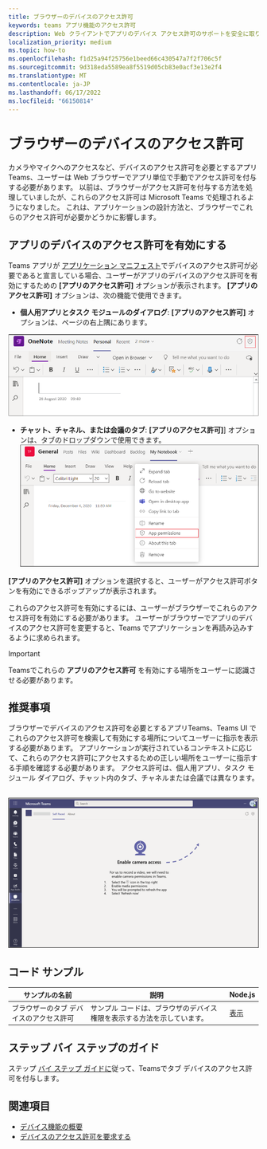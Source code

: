 ```yaml
---
title: ブラウザーのデバイスのアクセス許可
keywords: teams アプリ機能のアクセス許可
description: Web クライアントでアプリのデバイス アクセス許可のサポートを安全に取り戻す
localization_priority: medium
ms.topic: how-to
ms.openlocfilehash: f1d25a94f25756e1beed66c430547a7f2f706c5f
ms.sourcegitcommit: 9d318eda5589ea8f5519d05cb83e0acf3e13e2f4
ms.translationtype: MT
ms.contentlocale: ja-JP
ms.lasthandoff: 06/17/2022
ms.locfileid: "66150814"
---
```

# <a name="device-permissions-for-the-browser"></a>ブラウザーのデバイスのアクセス許可

カメラやマイクへのアクセスなど、デバイスのアクセス許可を必要とするアプリTeams、ユーザーは Web ブラウザーでアプリ単位で手動でアクセス許可を付与する必要があります。 以前は、ブラウザーがアクセス許可を付与する方法を処理していましたが、これらのアクセス許可は Microsoft Teams で処理されるようになりました。 これは、アプリケーションの設計方法と、ブラウザーでこれらのアクセス許可が必要かどうかに影響します。

## <a name="enable-apps-device-permissions"></a>アプリのデバイスのアクセス許可を有効にする

Teams アプリが [アプリケーション マニフェスト](native-device-permissions.md#specify-permissions)でデバイスのアクセス許可が必要であると宣言している場合、ユーザーがアプリのデバイスのアクセス許可を有効にするための **[アプリのアクセス許可]** オプションが表示されます。 **[アプリのアクセス許可]** オプションは、次の機能で使用できます。

* **個人用アプリとタスク モジュールのダイアログ**: **[アプリのアクセス許可]** オプションは、ページの右上隅にあります。
<img src="../../assets/images/tabs/apppermissions.png" alt="App permissions button" width="800"/>

* **チャット、チャネル、または会議のタブ**: **[アプリのアクセス許可]**] オプションは、タブのドロップダウンで使用できます。 ![[アプリのアクセス許可] ドロップダウン](../../assets/images/tabs/drop-downapppermissions.png)

**[アプリのアクセス許可]** オプションを選択すると、ユーザーがアクセス許可ボタンを有効にできるポップアップが表示されます。

これらのアクセス許可を有効にするには、ユーザーがブラウザーでこれらのアクセス許可を有効にする必要があります。 ユーザーがブラウザーでアプリのデバイスのアクセス許可を変更すると、Teams でアプリケーションを再読み込みするように求められます。

> [!IMPORTANT]
> Teamsでこれらの **アプリのアクセス許可** を有効にする場所をユーザーに認識させる必要があります。

## <a name="recommendation"></a>推奨事項

ブラウザーでデバイスのアクセス許可を必要とするアプリTeams、Teams UI でこれらのアクセス許可を検索して有効にする場所についてユーザーに指示を表示する必要があります。 アプリケーションが実行されているコンテキストに応じて、これらのアクセス許可にアクセスするための正しい場所をユーザーに指示する手順を確認する必要があります。 アクセス許可は、個人用アプリ、タスク モジュール ダイアログ、チャット内のタブ、チャネルまたは会議では異なります。

</br>
<img src="../../assets/images/tabs/enable-access.png" alt="Enable camera access" width="800"/>

## <a name="code-sample"></a>コード サンプル

|サンプルの名前 | 説明 | Node.js |
|----------------|-----------------|--------------|
| ブラウザーのタブ デバイスのアクセス許可 | サンプル コードは、ブラウザのデバイス権限を表示する方法を示しています。 | [表示](https://github.com/OfficeDev/Microsoft-Teams-Samples/tree/main/samples/tab-device-permissions/nodejs) |

## <a name="step-by-step-guide"></a>ステップ バイ ステップのガイド

ステップ [バイ ステップ ガイドに](../../sbs-tab-device-permissions.yml)従って、Teamsでタブ デバイスのアクセス許可を付与します。

## <a name="see-also"></a>関連項目

* [デバイス機能の概要](device-capabilities-overview.md)
* [デバイスのアクセス許可を要求する](native-device-permissions.md)
